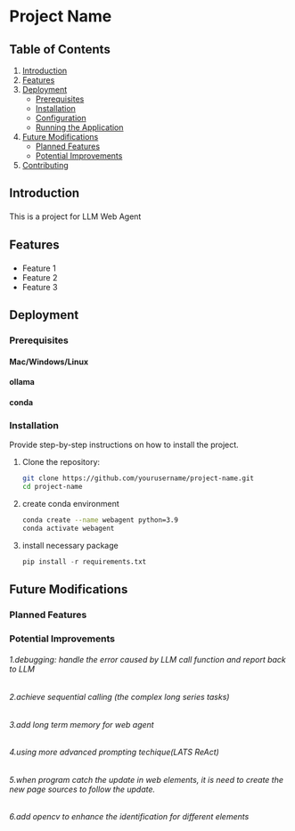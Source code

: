 # Project Name

## Table of Contents
1. [Introduction](#introduction)
2. [Features](#features)
3. [Deployment](#deployment)
   - [Prerequisites](#prerequisites)
   - [Installation](#installation)
   - [Configuration](#configuration)
   - [Running the Application](#running-the-application)
4. [Future Modifications](#future-modifications)
   - [Planned Features](#planned-features)
   - [Potential Improvements](#potential-improvements)
5. [Contributing](#contributing)

## <h2><p id = introduction>Introduction</p></h2>

This is a project for LLM Web Agent

## <h2><p id = features>Features</p></h2>

- Feature 1
- Feature 2
- Feature 3

## <h2><p id = deployment>Deployment</p></h2>

### <h3><p id = prerequisites>Prerequisites</p></h3>

#### Mac/Windows/Linux
#### ollama
#### conda


### <h3><p id = installation>Installation</p></h3>

Provide step-by-step instructions on how to install the project.

1. Clone the repository:
   ```bash
   git clone https://github.com/yourusername/project-name.git
   cd project-name
   ```
2. create conda environment
    ```bash
    conda create --name webagent python=3.9
    conda activate webagent
    ```
3. install necessary package
    ```python
    pip install -r requirements.txt
    ```

## <h2><p id = future-modifications>Future Modifications</p></h2>

### <h3><p id = planned-features>Planned Features</p></h3>

### <h3><p id = potential-improvements>Potential Improvements</p></h3>
###### 1.debugging: handle the error caused by LLM call function and report back to LLM
###### 2.achieve sequential calling (the complex long series tasks)
###### 3.add long term memory for web agent
###### 4.using more advanced prompting techique(LATS ReAct)
###### 5.when program catch the update in web elements, it is need to create the new page sources to follow the update.
###### 6.add opencv to enhance the identification for different elements

